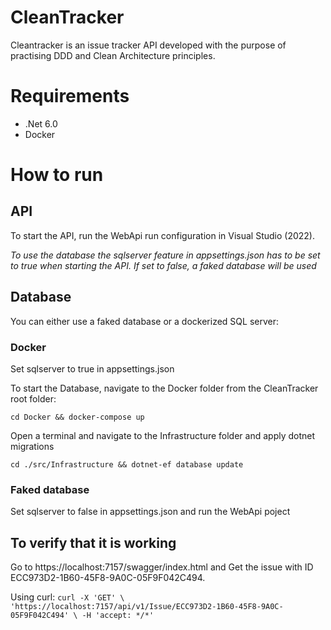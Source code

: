 # CleanTracker

Cleantracker is an issue tracker API developed with the purpose of practising DDD and Clean Architecture principles.

# Requirements
* .Net 6.0
* Docker

# How to run
## API
To start the API, run the WebApi run configuration in Visual Studio (2022).

*To use the database the sqlserver feature in appsettings.json has to be set to true when starting the API. If set to false, a faked database will be used*
## Database
You can either use a faked database or a dockerized SQL server:

### Docker
Set sqlserver to true in appsettings.json

To start the Database, navigate to the Docker folder from the CleanTracker root folder:

``cd Docker && docker-compose up ``

Open a terminal and navigate to the Infrastructure folder and apply dotnet migrations

``cd ./src/Infrastructure && dotnet-ef database update``

### Faked database
Set sqlserver to false in appsettings.json and run the WebApi poject

## To verify that it is working

Go to https://localhost:7157/swagger/index.html and Get the issue with ID ECC973D2-1B60-45F8-9A0C-05F9F042C494.

Using curl: ``curl -X 'GET' \
  'https://localhost:7157/api/v1/Issue/ECC973D2-1B60-45F8-9A0C-05F9F042C494' \
  -H 'accept: */*'
  ``



